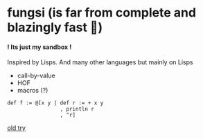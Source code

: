 # fungsi (is far from complete and blazingly fast 🚀)
#### ! Its just my sandbox !                               
Inspired by Lisps. And many other languages but mainly on Lisps

- call-by-value
- HOF
- macros (?)

```smalltalk 
def f := @[x y | def r := + x y
                 , println r
                 , ^r]
```

[old try](https://github.com/Stasenko-Konstantin/sfcalc)